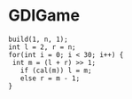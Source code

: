 # GDIGame
`build(1, n, 1);`  
`int l = 2, r = n;`  
`for(int i = 0; i < 30; i++) {`  
` int m = (l + r) >> 1;`  
`   if (cal(m)) l = m;`  
`   else r = m - 1;`  
`}`
